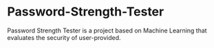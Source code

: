 # Password-Strength-Tester

Password Strength Tester is a project based on Machine Learning that evaluates the security of user-provided.
